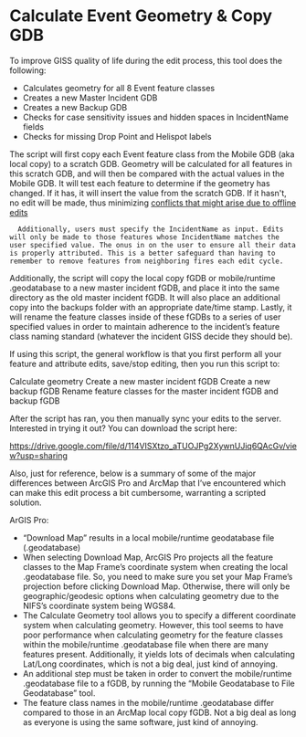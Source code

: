 # Calculate Event Geometry & Copy GDB

To improve GISS quality of life during the edit process, this tool does the following:
- Calculates geometry for all 8 Event feature classes
- Creates a new Master Incident GDB
- Creates a new Backup GDB
- Checks for case sensitivity issues and hidden spaces in IncidentName fields
- Checks for missing Drop Point and Helispot labels

The script will first copy each Event feature class from the Mobile GDB (aka local copy) to a scratch GDB. Geometry will be calculated for all features in this scratch GDB, and will then be compared with the actual values in the Mobile GDB. It will test each feature to determine if the geometry has changed. If it has, it will insert the value from the scratch GDB. If it hasn't, no edit will be made, thus minimizing [conflicts that might arise due to offline edits](https://www.nwcg.gov/publications/pms936-1/edit-incident-data/securing-incident-information#collapseX)

      Additionally, users must specify the IncidentName as input. Edits will only be made to those features whose IncidentName matches the user specified value. The onus in on the user to ensure all their data is properly attributed. This is a better safeguard than having to remember to remove features from neighboring fires each edit cycle.

 

Additionally, the script will copy the local copy fGDB or mobile/runtime .geodatabase to a new master incident fGDB, and place it into the same directory as the old master incident fGDB. It will also place an additional copy into the backups folder with an appropriate date/time stamp. Lastly, it will rename the feature classes inside of these fGDBs to a series of user specified values in order to maintain adherence to the incident’s feature class naming standard (whatever the incident GISS decide they should be).

 

If using this script, the general workflow is that you first perform all your feature and attribute edits, save/stop editing, then you run this script to:

Calculate geometry
Create a new master incident fGDB
Create a new backup fGDB
Rename feature classes for the master incident fGDB and backup fGDB
 

After the script has ran, you then manually sync your edits to the server. Interested in trying it out? You can download the script here:

https://drive.google.com/file/d/114VISXtzo_aTUOJPg2XywnUJiq6QAcGv/view?usp=sharing 

Also, just for reference, below is a summary of some of the major differences between ArcGIS Pro and ArcMap that I’ve encountered which can make this edit process a bit cumbersome, warranting a scripted solution.

 

ArGIS Pro:

- “Download Map” results in a local mobile/runtime geodatabase file (.geodatabase)
- When selecting Download Map, ArcGIS Pro projects all the feature classes to the Map Frame’s coordinate system when creating the local .geodatabase file. So, you need to make sure you set your Map Frame’s projection before clicking Download Map. Otherwise, there will only be geographic/geodesic options when calculating geometry due to the NIFS’s coordinate system being WGS84.
- The Calculate Geometry tool allows you to specify a different coordinate system when calculating geometry. However, this tool seems to have poor performance when calculating geometry for the feature classes within the mobile/runtime .geodatabase file when there are many features present. Additionally, it yields lots of decimals when calculating Lat/Long coordinates, which is not a big deal, just kind of annoying.
- An additional step must be taken in order to convert the mobile/runtime .geodatabase file to a fGDB, by running the “Mobile Geodatabase to File Geodatabase” tool.
- The feature class names in the mobile/runtime .geodatabase differ compared to those in an ArcMap local copy fGDB. Not a big deal as long as everyone is using the same software, just kind of annoying.
